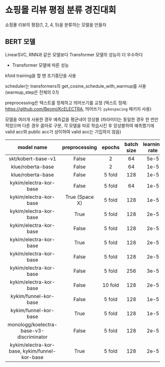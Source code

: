 # 쇼핑몰 리뷰 평점 분류 경진대회

쇼핑몰 리뷰의 평점(1, 2, 4, 5)을 분류하는 모델을 만들자

## BERT 모델

LinearSVC, RNN과 같은 모델보다 Transformer 모델의 성능이 더 우수하다

- Transformer 모델에 따른 성능

kfold training을 할 땐 조기중단을 사용

scheduler는 transformers의 get_cosine_schedule_with_warmup를 사용 (warmup_step은 전체의 0.1)

preprocessing은 텍스트를 정제하고 띄어쓰기를 교정 (텍스트 정제: https://github.com/Beomi/KcELECTRA, 띄어쓰기: `pykospacing` 패키지 사용)

모델을 여러개 사용한 경우 예측값을 평균내어 앙상블 (파라미터는 동일한 경우 한 번만 적었으며 다른 경우 콤마로 구분, 각 모델을 따로 학습시킨 후 앙상블하여 예측했기에 valid acc와 public acc가 상이하여 valid acc는 기입하지 않음)

|model name|preprocessing|epochs|batch size|learning rate|max len|label smoothing|scheduler|valid acc|public acc|
|:-:|:-:|:-:|:-:|:-:|:-:|:-:|:-:|:-:|:-:|
|skt/kobert-base-v1|False|2|64|5e-5|64|0.05|O|0.68631|0.68344|
|klue/roberta-base|False|2|64|1e-5|50|0.05|X|0.7054|0.68952|
|klue/roberta-base|False|5 fold|128|1e-5|50|0.05|X|0.6958|0.69568|
|kykim/electra-kor-base|False|5 fold|64|1e-5|50|0.05|X|0.7040|0.7064|
|kykim/electra-kor-base|True (Space X)|5 fold|128|1e-5|50|0.05|O|0.7072|0.70512|
|kykim/electra-kor-base|True|5 fold|128|2e-5|50|0.0|O|0.7028|0.7060|
|kykim/electra-kor-base|False|5 fold|128|2e-5|50|0.05|X|0.7033|0.70872|
|kykim/electra-kor-base|True|5 fold|128|2e-5|50|0.05|O|0.7078|0.70664|
|kykim/electra-kor-base|False|5 fold|128|2e-5|50|0.1|X|0.7033|0.70544|
|kykim/electra-kor-base|False|5 fold|256|3e-5|50|0.05|O|0.7048|0.7048|
|kykim/electra-kor-base|False|10 fold|128|2e-5|50|0.05|O|0.7064|0.70496|
|kykim/funnel-kor-base|False|5 fold|128|1e-5|50|0.05|X|0.7017|0.7024|
|kykim/funnel-kor-base|True|5 fold|128|1e-5|50|0.05|O|0.7070|0.70536|
|monologg/koelectra-base-v3-discriminator|False|5 fold|128|2e-5|50|0.05|O|0.6953|0.69432|
|kykim/electra-kor-base, kykim/funnel-kor-base|True|5 fold|128|2e-5|50|0.05|O| |0.71008|
